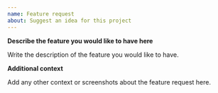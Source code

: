 ```yaml
---
name: Feature request
about: Suggest an idea for this project
---
```


**Describe the feature you would like to have here**

Write the description of the feature you would like to have.

**Additional context**

Add any other context or screenshots about the feature request here.
